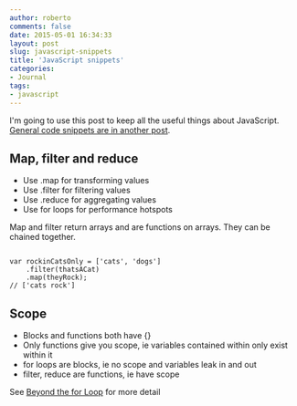 ```yaml
---
author: roberto
comments: false
date: 2015-05-01 16:34:33
layout: post
slug: javascript-snippets
title: 'JavaScript snippets'
categories:
- Journal
tags:
- javascript
---
```


I'm going to use this post to keep all the useful things about JavaScript. [General code snippets are in another post](/journal/useful-code-snippets).

## Map, filter and reduce

- Use .map for transforming values
- Use .filter for filtering values
- Use .reduce for aggregating values
- Use for loops for performance hotspots

Map and filter return arrays and are functions on arrays. They can be chained together.

<code>
var rockinCatsOnly = ['cats', 'dogs']
    .filter(thatsACat)
    .map(theyRock);
// ['cats rock']
</code>

## Scope

- Blocks and functions both have {}
- Only functions give you scope, ie variables contained within only exist within it
- for loops are blocks, ie no scope and variables leak in and out
- filter, reduce are functions, ie have scope

See [Beyond the for Loop](http://www.macwright.org/presentations/beyondfor) for more detail